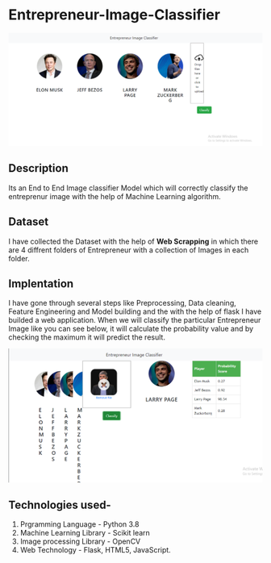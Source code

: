 # Entrepreneur-Image-Classifier
![plot](./1.png)

## Description
Its an End to End Image classifier Model which will correctly classify the entreprenur image with the help of Machine Learning algorithm.

## Dataset
I have collected the Dataset with the help of **Web Scrapping** in which there are 4 diffrent folders of Entrepreneur with a collection of Images in each folder.


## Implentation
I have gone through several steps like Preprocessing, Data cleaning, Feature Engineering and Model building and the with the help of flask I have builded a web application.
When we will classify the particular Entrepreneur Image like you can see below, it will calculate the probability value and by checking the maximum it will predict the result.

![plot](./2.png)

## Technologies used-

1. Prgramming Language - Python 3.8
2. Machine Learning Library - Scikit learn
3. Image processing Library - OpenCV
4. Web Technology - Flask, HTML5, JavaScript.



